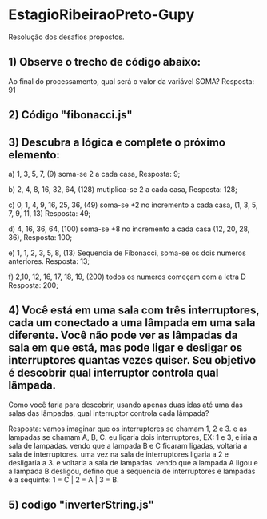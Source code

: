 # EstagioRibeiraoPreto-Gupy
Resolução dos desafios propostos.

## 1) Observe o trecho de código abaixo: 
Ao final do processamento, qual será o valor da variável SOMA? 
Resposta: 91

## 2) Código "fibonacci.js"

## 3) Descubra a lógica e complete o próximo elemento:  
a) 1, 3, 5, 7, (9)
soma-se 2 a cada casa, Resposta: 9;

b) 2, 4, 8, 16, 32, 64, (128)
mutiplica-se 2 a cada casa, Resposta: 128;

c) 0, 1, 4, 9, 16, 25, 36, (49)
soma-se +2 no incremento a cada casa, (1, 3, 5, 7, 9, 11, 13) Resposta: 49;

d) 4, 16, 36, 64, (100)
soma-se +8 no incremento a cada casa (12, 20, 28, 36), Resposta: 100;

e) 1, 1, 2, 3, 5, 8, (13)
Sequencia de Fibonacci, soma-se os dois numeros anteriores. Resposta: 13;

f) 2,10, 12, 16, 17, 18, 19, (200)
todos os numeros começam com a letra D Resposta: 200;

## 4) Você está em uma sala com três interruptores, cada um conectado a uma lâmpada em uma sala diferente. Você não pode ver as lâmpadas da sala em que está, mas pode ligar e desligar os interruptores quantas vezes quiser. Seu objetivo é descobrir qual interruptor controla qual lâmpada.

Como você faria para descobrir, usando apenas duas idas até uma das salas das lâmpadas, qual interruptor controla cada lâmpada?  

Resposta: vamos imaginar que os interruptores se chamam 1, 2 e 3. e as lampadas se chamam A, B, C.
eu ligaria dois interruptores, EX: 1 e 3, e iria a sala de lampadas.
vendo que a lampada B e C ficaram ligadas, voltaria a sala de interruptores.
uma vez na sala de interruptores ligaria a 2 e desligaria a 3. e voltaria a sala de lampadas.
vendo que a lampada A ligou e a lampada B desligou, defino que a sequencia de interruptores e lampadas é a sequinte:
1 = C | 2 = A | 3 = B.

## 5) codigo "inverterString.js"
